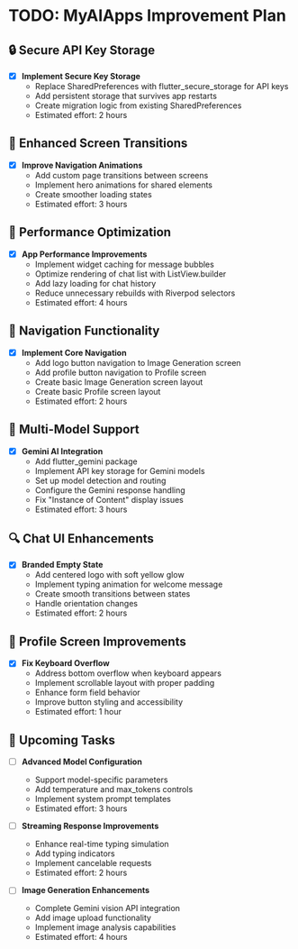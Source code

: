 # TODO: MyAIApps Improvement Plan

## 🔒 Secure API Key Storage
- [x] **Implement Secure Key Storage**
  - Replace SharedPreferences with flutter_secure_storage for API keys
  - Add persistent storage that survives app restarts
  - Create migration logic from existing SharedPreferences
  - Estimated effort: 2 hours

## 🎨 Enhanced Screen Transitions
- [x] **Improve Navigation Animations**
  - Add custom page transitions between screens
  - Implement hero animations for shared elements
  - Create smoother loading states
  - Estimated effort: 3 hours

## 🔧 Performance Optimization
- [x] **App Performance Improvements**
  - Implement widget caching for message bubbles
  - Optimize rendering of chat list with ListView.builder
  - Add lazy loading for chat history
  - Reduce unnecessary rebuilds with Riverpod selectors
  - Estimated effort: 4 hours

## 🧩 Navigation Functionality
- [x] **Implement Core Navigation**
  - Add logo button navigation to Image Generation screen
  - Add profile button navigation to Profile screen
  - Create basic Image Generation screen layout
  - Create basic Profile screen layout
  - Estimated effort: 2 hours 

## 🤖 Multi-Model Support
- [x] **Gemini AI Integration**
  - Add flutter_gemini package
  - Implement API key storage for Gemini models
  - Set up model detection and routing
  - Configure the Gemini response handling
  - Fix "Instance of Content" display issues
  - Estimated effort: 3 hours

## 🔍 Chat UI Enhancements
- [x] **Branded Empty State**
  - Add centered logo with soft yellow glow
  - Implement typing animation for welcome message
  - Create smooth transitions between states
  - Handle orientation changes
  - Estimated effort: 2 hours

## 📱 Profile Screen Improvements
- [x] **Fix Keyboard Overflow**
  - Address bottom overflow when keyboard appears
  - Implement scrollable layout with proper padding
  - Enhance form field behavior
  - Improve button styling and accessibility
  - Estimated effort: 1 hour
  
## 🚀 Upcoming Tasks
- [ ] **Advanced Model Configuration**
  - Support model-specific parameters
  - Add temperature and max_tokens controls
  - Implement system prompt templates
  - Estimated effort: 3 hours

- [ ] **Streaming Response Improvements**
  - Enhance real-time typing simulation
  - Add typing indicators
  - Implement cancelable requests
  - Estimated effort: 2 hours

- [ ] **Image Generation Enhancements**
  - Complete Gemini vision API integration
  - Add image upload functionality
  - Implement image analysis capabilities
  - Estimated effort: 4 hours 